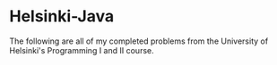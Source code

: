 # Helsinki-Java
The following are all of my completed problems from the University of Helsinki's Programming I and II course.
